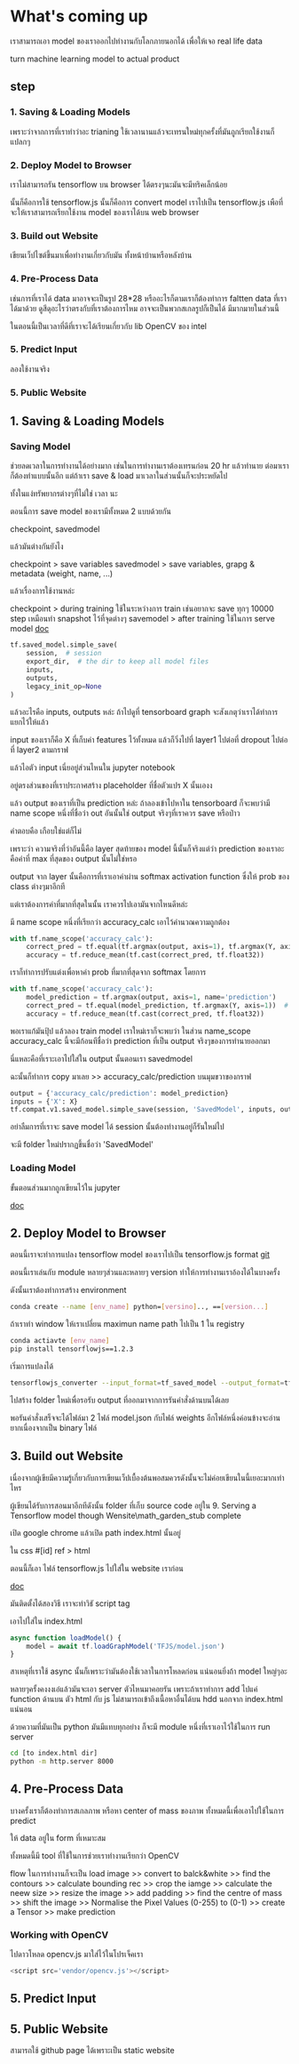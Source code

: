 # What's coming up

เราสามารถเอา model ของเราออกไปทำงานกับโลกภายนอกได้ เพื่อให้เจอ real life data

turn machine learning model to actual product

## step

### 1. Saving & Loading Models

เพราะว่าจากการที่เราทำว่าอะ trianing ใช้เวลานานแล้วจะเทรนใหม่ทุกครั้งที่มันถูกเรียกใช้งานก็แปลกๆ 

### 2. Deploy Model to Browser

เราไม่สามารถรัน tensorflow บน browser ได้ตรงๆนะมันจะมีทริคเล็กน้อย

นั้นก็คือการใช้ tensorflow.js นั้นก็คือการ convert model เราไปเป็น tensorflow.js เพือที่จะให้เราสามารถเรียกใช้งาน model ของเราได้บน web browser

### 3. Build out Website

เขียนเว็ปไซต์ขึ้นมาเพื่อทำงานเกี่ยวกับมัน ทั้งหน้าบ้านหรือหลังบ้าน

### 4. Pre-Process Data

เช่นการที่เราได้ data มาอาจจะเป็นรูป 28*28 หรืออะไรก็ตามเราก็ต้องทำการ faltten data ที่เราได้มาด้วย ดูสีดุอะไรว่าตรงกับที่เราต้องการไหม อาจจะเป็นพวกสเกลรูปก็เป็นได้ มีมากมายในส่วนนี้

ในตอนนี้เป็นเวลาที่ดีที่เราจะได้เรียนเกี่ยวกับ lib OpenCV ของ intel

### 5. Predict Input

ลองใช้งานจริง

### 5. Public Website

## 1. Saving & Loading Models

### Saving Model

ช่วยลดเวลาในการทำงานได้อย่างมาก เช่นในการทำงานเราต้องเทรนก่อน 20 hr แล้วทำนาย ต่อมาเราก็ต้องทำแบบนั้นอีก แต่ถ้าเรา save & load มาเวลาในส่วนนั้นก็จะประหยัดไป

ทั้งในแง่ทรัพยากรต่างๆที่ไม่ใช่ เวลา นะ

ตอนนี้การ save model ของเรามีทั้งหมด 2 แบบด้วยกัน

checkpoint, savedmodel

แล้วมันต่างกันยังไง 

checkpoint > save variables
savedmodel > save variables, grapg & metadata (weight, name, ...)

แล้วเรื่องการใช้งานหล่ะ 

checkpoint > during training 
    ใช้ในระหว่างการ train เช่นอยากจะ save ทุกๆ 10000 step เหมือนทำ snapshot ไว้ที่จุดต่างๆ
savemodel > after training
    ใช้ในการ serve model
    [doc](hhttps://www.tensorflow.org/versions/r1.15/api_docs/python/tf/saved_model/simple_save)

```python
tf.saved_model.simple_save(
    session,  # session 
    export_dir,  # the dir to keep all model files
    inputs,
    outputs,
    legacy_init_op=None
)
```

แล้วอะไรคือ inputs, outputs หล่ะ ถ้าไปดูที่ tensorboard graph จะสังเกตุว่าเราได้ทำการแยกไว้ให้แล้ว

input ของเราก็คือ X ที่เก็บค่า features ไว้ทั้งหมด แล้วก็วิ่งไปที่ layer1 ไปต่อที่ dropout ไปต่อที่ layer2 ตามกราฟ

แล้วไอตัว input เนี่ยอยู่ส่วนไหนใน jupyter notebook 

อยู่ตรงส่วนของที่เราประกาศสร้าง placeholder ที่ชื่อตัวแปร X นั้นเองง

แล้ว output ของเราที่เป็น prediction หล่ะ ถ้าลองเข้าไปหาใน tensorboard ก็จะพบว่ามี name scope หนึ่งที่ชื่อว่า out อันนั้นใช่ output จริงๆที่เราควร save หรือป่าว

คำตอบคือ เกือบใช่แต่ก็ไม่ 

เพราะว่า ความจริงที่ว่าอันนี้คือ layer สุดท้ายของ model นี้นั้นก็จริงแต่ว่า prediction ของเราอะคือค่าที่ max ที่สุดของ output นั้นไม่ใช่หรอ

output จาก layer นั้นคือการที่เราเอาค่าผ่าน softmax activation function ซึ่งให้ prob ของ class ต่างๆมาอีกที

แต่เราต้องการค่าที่มากที่สุดในนั้น เราควรไปเอามันจากไหนดีหล่ะ

มี name scope หนึ่งที่เรียกว่า accuracy_calc เอาไว้คำนวณความถูกต้อง

```python
with tf.name_scope('accuracy_calc'):
    correct_pred = tf.equal(tf.argmax(output, axis=1), tf.argmax(Y, axis=1))  # if true value, equal to predicted value
    accuracy = tf.reduce_mean(tf.cast(correct_pred, tf.float32))
```

เราก็ทำการปรับแต่งเพื่อหาค่า prob ที่มากที่สุดจาก softmax โดยการ

```python
with tf.name_scope('accuracy_calc'):
    model_prediction = tf.argmax(output, axis=1, name='prediction')
    correct_pred = tf.equal(model_prediction, tf.argmax(Y, axis=1))  # if true value, equal to predicted value
    accuracy = tf.reduce_mean(tf.cast(correct_pred, tf.float32))
```

พอเราแก้มันปุ้ป แล้วลอง train model เราใหม่เราก็จะพบว่า ในส่วน name_scope accuracy_calc นี้จะมีก้อนทีชื่อว่า prediction ที่เป็น output จริงๆของการทำนายออกมา

นี่แหละคือที่เราะเอาไปใส่ใน output นั้นตอนเรา savedmodel

ฉะนั้นก็ทำการ copy มาเลย >> accuracy_calc/prediction บนมุมขวาของกราฟ

```python
output = {'accuracy_calc/prediction': model_prediction}
inputs = {'X': X}
tf.compat.v1.saved_model.simple_save(session, 'SavedModel', inputs, output)
```

อย่าลืมการที่เราจะ save model ได้ session นั้นต้องทำงานอยู่ก็รันใหม่ไป

จะมี folder ใหม่ปรากฏขึ้นชื่อว่า 'SavedModel'

### Loading Model

ขั้นตอนส่วนมากถูกเขียนไว้ใน jupyter 

[doc](https://www.tensorflow.org/api_docs/python/tf/compat/v1/saved_model/load)

## 2. Deploy Model to Browser

ตอนนี้เราจะทำการแปลง tensorflow model ของเราไปเป็น tensorflow.js format
[git](https://github.com/tensorflow/tfjs-converter)

ตอนนี้เราเล่นกับ module หลายๆส่วนและหลายๆ version ทำให้การทำงานเราอ้องได้ในบางครั้ง

ดังนั้นเราต้องทำการสร้าง environment

```bash
conda create --name [env_name] python=[versino].., ==[version...]
```

ถ้าเราทำ window ให้เราเปลี่ยน maximun name path ไปเป็น 1 ใน registry

```bash
conda actiavte [env_name]
pip install tensorflowjs==1.2.3
```

เริ่มการแปลงได้

```bash
tensorflowjs_converter --input_format=tf_saved_model --output_format=tfjs_graph_model "[savedmodel path]" "where the output should store"
```

ไปสร้าง folder ใหม่เพื่อรอรับ output ที่ออกมาจากการรันคำสั่งด้านบนได้เลย

พอรันคำสั่งเสร็จจะได้ไฟล์มา 2 ไฟล์ model.json กับไฟล์ weights 
อีกไฟล์หนึ่งค่อนข้างจะอ่านยากเนื่องจากเป็น binary ไฟล์

## 3. Build out Website

เนื่องจากผู้เขียมีความรู้เกี่ยวกับการเขียนเว็ปเบื้องต้นพอสมควรดังนั้นจะไม่ค่อยเขียนในนี้เยอะมากเท่าไหร

ผู้เขียนได้รับการสอนมาอีกทีดังนั้น folder ที่เก็บ source code อยู่ใน 9. Serving a Tensorflow model though Wensite\math_garden_stub complete

เปิด google chrome แล้วเปิด path index.html นั้นอยู่

ใน css #[id] ref > html

ตอนนี้ก็เอา ไฟล์ tensorflow.js ไปใส่ใน website เราก่อน

[doc](https://www.tensorflow.org/js/tutorials/setup)

มันติดตั้งได้สองวิธี เราจะทำวิธั script tag

<script src="https://cdn.jsdelivr.net/npm/@tensorflow/tfjs@1.0.0/dist/tf.min.js"></script>

เอาไปใส่ใน index.html

```javascript
async function loadModel() {
    model = await tf.loadGraphModel('TFJS/model.json')
}
```

สาเหตุที่เราใช้ async นั้นก็เพราะว่ามันต้องใช้เวลาในการโหลดก่อน แน่นอนยิ่งถ้า model ใหญ่ๆอะ

หลายๆครั้งคงงงเอ๋แล้วมันจะเอา server ตัวไหนมาคอยรัน เพราะถ้าเราทำการ add ไปแค่ function ด้านบน ตัว html กับ js ไม่สามารถเข้าถึงเนื้อหาอื่นได้บน hdd นอกจาก index.html แน่นอน

ด้วยความที่มันเป็น python มันมีแทบทุกอย่าง ก็จะมี module หนึ่งที่เราเอาไว้ใช้ในการ run server

```bash
cd [to index.html dir]
python -m http.server 8000
```

## 4. Pre-Process Data

บางครั้งเราก็ต้องทำการสเกลภาพ หรือหา center of mass ของภาพ ทั้งหมดนี้เพื่อเอาไปใช้ในการ predict

ให้ data อยู่ใน form ที่เหมาะสม

ทั้งหมดนี้มี tool ที่ใช้ในการช่วยเราทำงานเรียกว่า OpenCV 

flow ในการทำงานก็จะเป็น 
load image >> 
convert to balck&white >> 
find the contours >> 
calculate bounding rec >> 
crop the iamge >> 
calculate the neew size >> 
resize the image >> 
add padding >> 
find the centre of mass >> 
shift the image >> 
Normalise the Pixel Values (0-255) to (0-1) >>
create a Tensor >>
make prediction

### Working with OpenCV

ไปดาวโหลด opencv.js มาใส่ไว้ในโปรเจ็คเรา

```js
<script src='vendor/opencv.js'></script>
```

## 5. Predict Input

## 5. Public Website

สามารถใช้ github page ได้เพราะเป็น static website